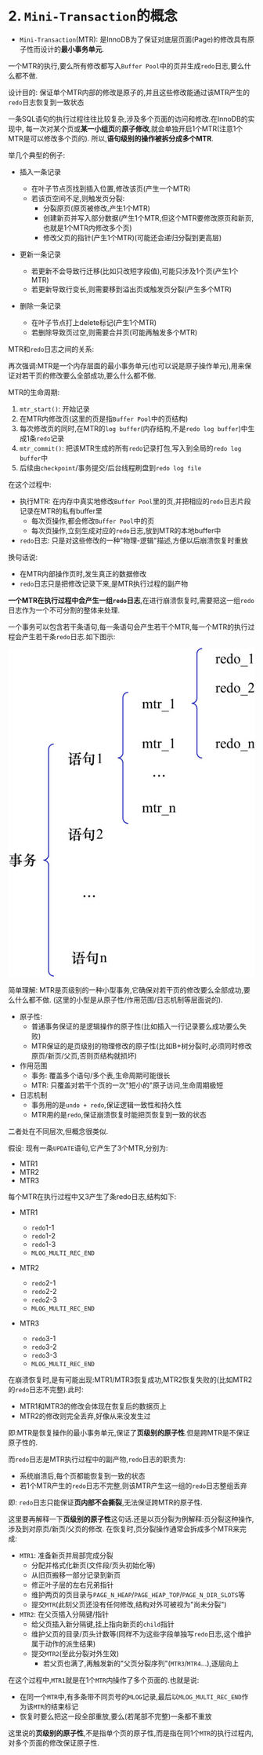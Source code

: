 # 2. `Mini-Transaction`的概念

- `Mini-Transaction`(MTR): 是InnoDB为了保证对底层页面(Page)的修改具有原子性而设计的**最小事务单元**.

一个MTR的执行,要么所有修改都写入`Buffer Pool`中的页并生成`redo`日志,要么什么都不做.

设计目的: 保证单个MTR内部的修改是原子的,并且这些修改能通过该MTR产生的`redo`日志恢复到一致状态

一条SQL语句的执行过程往往比较复杂,涉及多个页面的访问和修改.在InnoDB的实现中,
每一次对某个页或**某一小组页**的**原子修改**,就会单独开启1个MTR(注意1个MTR是可以修改多个页的).
所以,**语句级别的操作被拆分成多个MTR**.

举几个典型的例子:

- 插入一条记录

    - 在叶子节点页找到插入位置,修改该页(产生一个MTR)
    - 若该页空间不足,则触发页分裂:
      - 分裂原页(原页被修改,产生1个MTR)
      - 创建新页并写入部分数据(产生1个MTR,但这个MTR要修改原页和新页,也就是1个MTR内修改多个页)
      - 修改父页的指针(产生1个MTR)(可能还会递归分裂到更高层)

- 更新一条记录

    - 若更新不会导致行迁移(比如只改短字段值),可能只涉及1个页(产生1个MTR)
    - 若更新导致行变长,则需要移到溢出页或触发页分裂(产生多个MTR)

- 删除一条记录
    
    - 在叶子节点打上delete标记(产生1个MTR)
    - 若删除导致页过空,则需要合并页(可能再触发多个MTR)

MTR和`redo`日志之间的关系:

再次强调:MTR是一个内存层面的最小事务单元(也可以说是原子操作单元),用来保证对若干页的修改要么全部成功,要么什么都不做.

MTR的生命周期:

1. `mtr_start()`: 开始记录
2. 在MTR内修改页(这里的页是指`Buffer Pool`中的页结构)
3. 每次修改页的同时,在MTR的`log buffer`(内存结构,不是`redo log buffer`)中生成1条`redo`记录
4. `mtr_commit()`: 把该MTR生成的所有`redo`记录打包,写入到全局的`redo log buffer`中
5. 后续由`checkpoint`/事务提交/后台线程刷盘到`redo log file`

在这个过程中:

- 执行MTR: 在内存中真实地修改`Buffer Pool`里的页,并把相应的`redo`日志片段记录在MTR的私有buffer里
  - 每次页操作,都会修改`Buffer Pool`中的页
  - 每次页操作,立刻生成对应的`redo`日志,放到MTR的本地buffer中
- `redo`日志: 只是对这些修改的一种"物理-逻辑"描述,方便以后崩溃恢复时重放

换句话说:

- 在MTR内部操作页时,发生真正的数据修改
- `redo`日志只是把修改记录下来,是MTR执行过程的副产物

**一个MTR在执行过程中会产生一组`redo`日志**,在进行崩溃恢复时,需要把这一组`redo`日志作为一个不可分割的整体来处理.

一个事务可以包含若干条语句,每一条语句会产生若干个MTR,每一个MTR的执行过程会产生若干条`redo`日志.如下图示:

![事务、语句、MTR、redo日志之间的关系](./img/事务、语句、MTR、redo日志之间的关系.jpg)

简单理解: MTR是页级别的一种小型事务,它确保对若干页的修改要么全部成功,要么什么都不做.
(这里的小型是从原子性/作用范围/日志机制等层面说的).

- 原子性:
    - 普通事务保证的是逻辑操作的原子性(比如插入一行记录要么成功要么失败)
    - MTR保证的是页级别的物理修改的原子性(比如B+树分裂时,必须同时修改原页/新页/父页,否则页结构就损坏)
- 作用范围
  - 事务: 覆盖多个语句/多个表,生命周期可能很长
  - MTR: 只覆盖对若干个页的一次"短小的"原子访问,生命周期极短
- 日志机制
  - 事务用的是`undo + redo`,保证逻辑一致性和持久性
  - MTR用的是`redo`,保证崩溃恢复时能把页恢复到一致的状态

二者处在不同层次,但概念很类似.

假设: 现有一条`UPDATE`语句,它产生了3个MTR,分别为:

- MTR1
- MTR2
- MTR3

每个MTR在执行过程中又3产生了条redo日志,结构如下:

- MTR1

    - `redo`1-1
    - `redo`1-2
    - `redo`1-3
    - `MLOG_MULTI_REC_END`

- MTR2

    - `redo`2-1
    - `redo`2-2
    - `redo`2-3
    - `MLOG_MULTI_REC_END`

- MTR3

    - `redo`3-1
    - `redo`3-2
    - `redo`3-3
    - `MLOG_MULTI_REC_END`

在崩溃恢复时,是有可能出现:MTR1/MTR3恢复成功,MTR2恢复失败的(比如MTR2的`redo`日志不完整).此时:

- MTR1和MTR3的修改会体现在恢复后的数据页上
- MTR2的修改则完全丢弃,好像从来没发生过

即:MTR是恢复操作的最小事务单元,保证了**页级别的原子性**.但是跨MTR是不保证原子性的.

而`redo`日志是MTR执行过程中的副产物,`redo`日志的职责为:

- 系统崩溃后,每个页都能恢复到一致的状态
- 若1个MTR产生的`redo`日志不完整,则该MTR产生这一组的`redo`日志整组丢弃

即: `redo`日志只能保证**页内部不会撕裂**,无法保证跨MTR的原子性.

这里要再解释一下**页级别的原子性**这句话.还是以页分裂为例解释:页分裂这种操作,涉及到对原页/新页/父页的修改.
在恢复时,页分裂操作通常会拆成多个MTR来完成:

- `MTR1`: 准备新页并局部完成分裂
  - 分配并格式化新页(文件段/页头初始化等)
  - 从旧页搬移一部分记录到新页
  - 修正叶子层的左右兄弟指针
  - 维护两页的页目录与`PAGE_N_HEAP`/`PAGE_HEAP_TOP`/`PAGE_N_DIR_SLOTS`等
  - 提交`MTR`(此刻父页还没有任何修改,结构对外可被视为"尚未分裂")
- `MTR2`: 在父页插入分隔键/指针
  - 给父页插入新分隔键,挂上指向新页的`child`指针
  - 维护父页的目录/页头计数等(同样不为这些字段单独写`redo`日志,这个维护属于动作的派生结果)
  - 提交`MTR2`(至此分裂对外生效)
    - 若父页也满了,再触发新的"父页分裂序列"(`MTR3`/`MTR4`...),逐层向上

在这个过程中,`MTR1`就是在1个`MTR`内操作了多个页面的.也就是说:

- 在同一个`MTR`中,有多条带不同页号的`MLOG`记录,最后以`MLOG_MULTI_REC_END`作为该`MTR`的结束标记
- 恢复时要么把这一段全部重放,要么(若尾部不完整)一条都不重放

这里说的**页级别的原子性**,不是指单个页的原子性,而是指在同1个`MTR`的执行过程内,对多个页面的修改保证原子性.
